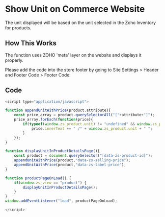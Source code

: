 # Show Unit on Commerce Website

The unit displayed will be based on the unit selected in the Zoho Inventory for products.

## How This Works

The function uses ZOHO 'meta' layer on the website and displays it properly.

Please add the code into the store footer by going to Site Settings > Header and Footer Code > Footer Code:

## Code

```javascript
<script type="application/javascript">

function appendUnitWithPrice(product,attribute){
	const price_array = product.querySelectorAll("["+attribute+"]");
	price_array.forEach(function(price){
		if(typeof(window.zs_product.unit) != "undefined" && window.zs_product.unit != ""){
			price.innerText += " /" + window.zs_product.unit + " ";
		}
	});
}

function displayUnitInProductDetailsPage(){
	const product = document.querySelector("[data-zs-product-id]");
    appendUnitWithPrice(product,"data-zs-selling-price");
	appendUnitWithPrice(product,"data-zs-label-price");
}

function productPageOnLoad() {
  	if(window.zs_view == "product") {
  		displayUnitInProductDetailsPage();
  	}
}
window.addEventListener("load", productPageOnLoad);

</script>
```



